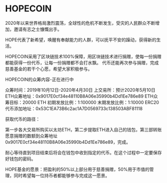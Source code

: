 # HOPECOIN

2020年以来世界格局激烈震荡，全球性的危机不断发生，受灾的人民群众不断增加，邀请有志之士慷慨出手。

HOPE代表了新希望，唤醒有奉献能力的人群，可以抚平不安的躁动，获得新的生活。

HOPECOIN采用了区块链技术100%保障，用区块链技术进行捐赠，使每一份捐赠都能获得一份代币，让每一份捐赠都不会打水飘。
代币还能再次参与捐赠，完成慈善基金的若干个心愿，希望大家积极参与。

HOPECOIN的众筹内容-正在进行中

众筹时间：2019年10月12日-2020年4月30日
上交易所：预计2020年5月10日
ETH众筹地址：0x9017E0cf34e48110B8A06e35990b4Dd1Ee786e89
ETH众筹目标：20000 ETH
初期发放比例：1:100000
末期发放比例：1:10000
ERC20代币添加地址：0x53C1EA73B6c2ac1A7D0569733c138503ABF81118

获取代币的路径：

第一步各大交易所购买以太坊ETH，第二步提取ETH进入自己的钱包，第三部转账愿意捐赠的数额到众筹地址0x9017E0cf34e48110B8A06e35990b4Dd1Ee786e89，完成。

耐心等待直到项目结束后将会在钱包中收到指定的代币。在这个过程中一定要保存好钱包的密码。

HOPE基金的愿景：把盈利的50%以上部分用于慈善捐赠，50%用于市值的管理，同时希望每一位持币者都能够参与完成这一愿景。
